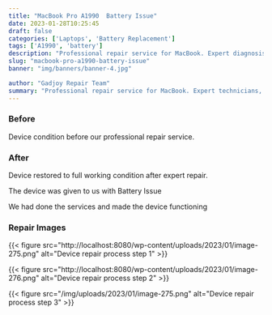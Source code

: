 ```yaml
---
title: "MacBook Pro A1990  Battery Issue"
date: 2023-01-28T10:25:45
draft: false
categories: ['Laptops', 'Battery Replacement']
tags: ['A1990', 'battery']
description: "Professional repair service for MacBook. Expert diagnosis and quality repairs in Bangalore."
slug: "macbook-pro-a1990-battery-issue"
banner: "img/banners/banner-4.jpg"

author: "Gadjoy Repair Team"
summary: "Professional repair service for MacBook. Expert technicians, quality parts, warranty included."
---
```


### Before

Device condition before our professional repair service.

### After

Device restored to full working condition after expert repair.

The device was given to us with Battery Issue

We had done the services and made the device functioning

### Repair Images

{{< figure src="http://localhost:8080/wp-content/uploads/2023/01/image-275.png" alt="Device repair process step 1" >}}

{{< figure src="http://localhost:8080/wp-content/uploads/2023/01/image-276.png" alt="Device repair process step 2" >}}

{{< figure src="/img/uploads/2023/01/image-275.png" alt="Device repair process step 3" >}}

